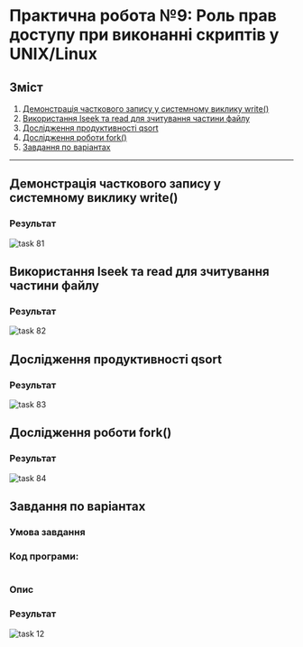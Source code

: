 # Практична робота №9:  Роль прав доступу при виконанні скриптів у UNIX/Linux

## Зміст
1. [Демонстрація часткового запису у системному виклику write()](#демонстрація-часткового-запису-у-системному-виклику-write())
2. [Використання lseek та read для зчитування частини файлу](#використання-lseek-та-read-для-зчитування-частини-файлу)
3. [Дослідження продуктивності qsort](#дослідження-продуктивності-qsort)
4. [Дослідження роботи fork()](#дослідження-роботи-fork())
5. [Завдання по варіантах](#завдання-по-варіантах)

---
## Демонстрація часткового запису у системному виклику write()



### Результат
![task 81](task8.1.png)


## Використання lseek та read для зчитування частини файлу



### Результат
![task 82](task8.2.png)

## Дослідження продуктивності qsort



### Результат
![task 83](task8.3.png)

## Дослідження роботи fork()



### Результат
![task 84](task8.4.png)

## Завдання по варіантах

### Умова завдання


### Код програми:
```

```

### Опис


### Результат
![task 12](task12.png)





